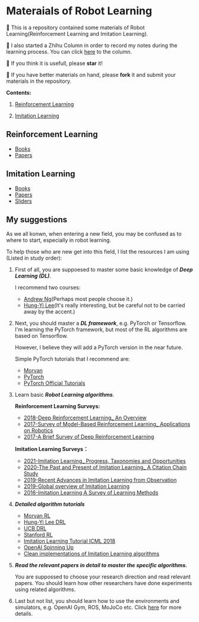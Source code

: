 # Materaials of Robot Learning

:loudspeaker: This is a repository contained some materials of Robot Learning(Reinforcement Learning and Imitation Learning). 

:beer: I also started a Zhihu Column in order to record my notes during the learning process. You can click [here](https://www.zhihu.com/column/c_1400541332461391872) to the column.

:pray: If you think it is usefull, please **star** it!

:raising_hand: If you have better materials on hand, please **fork** it and submit your materials in the repository.

**Contents:** 

  1. [Reinforcement Learning](#reinforcement-learning)  
  
  2. [Imitation Learning](#imitation-learning)

 ## Reinforcement Learning
  * [Books](https://github.com/RayYoh/RobotLearning/tree/main/Reinforcement%20Learning/Books)  
  * [Papers](https://github.com/RayYoh/RobotLearning/tree/main/Reinforcement%20Learning/Papers) 
 
 
 ## Imitation Learning
  * [Books](https://github.com/RayYoh/RobotLearning/tree/main/Imitation%20Learning/Books)
  * [Papers](https://github.com/RayYoh/RobotLearning/tree/main/Imitation%20Learning/Papers)
  * [Sliders](https://github.com/RayYoh/RobotLearning/tree/main/Imitation%20Learning/Sliders)
## My suggestions

As we all konwn, when entering a new field, you may be confused as to where to start, especially in robot learning.
 
To help those who are new get into this field, I list the resources I am using (Listed in study order):
 
1. First of all, you are suppoesed to master some basic knowledge of ***Deep Learning (DL)***.
   
   I recommend two courses:  
    * [Andrew Ng](https://www.bilibili.com/video/BV164411b7dx?from=search&seid=3367987119980368879)(Perhaps most people choose it.)
    * [Hung-Yi Lee](https://www.bilibili.com/video/BV1JK4y1D7Wb)(It's really interesting, but be careful not to be carried away by the accent.)
 
2. Next, you should master a ***DL framework***, e.g. PyTorch or Tensorflow. I'm learning the PyTorch framework, but most of the RL algorithms are based on Tensorflow.

   However, I believe they will add a PyTorch version in the near future.

   Simple PyTorch tutorials that I recommend are:
    * [Morvan](https://www.bilibili.com/video/BV1Vx411j7kT)
    * [PyTorch](https://www.bilibili.com/video/BV1Rv411y7oE)
    * [PyTorch Official Tutorials](https://pytorch.org/tutorials/)

3. Learn basic ***Robot Learning algorithms***.  

   **Reinforcement Learning Surveys:**
    * [2018-Deep Reinforcement Learning_ An Overview](https://github.com/RayYoh/RobotLearning/blob/main/Reinforcement%20Learning/Papers/2018-Deep%20Reinforcement%20Learning_%20An%20Overview.pdf)
    * [2017-Survey of Model-Based Reinforcement Learning_ Applications on Robotics](https://github.com/RayYoh/RobotLearning/blob/main/Reinforcement%20Learning/Papers/2017-Survey%20of%20Model-Based%20Reinforcement%20Learning_%20Applications%20on%20Robotics.pdf)
    * [2017-A Brief Survey of Deep Reinforcement Learning](https://github.com/RayYoh/RobotLearning/blob/main/Reinforcement%20Learning/Papers/2017-A%20Brief%20Survey%20of%20Deep%20Reinforcement%20Learning.pdf)  
    
   **Imitation Learning Surveys：**
    * [2021-Imitation Learning_ Progress, Taxonomies and Opportunities](https://github.com/RayYoh/RobotLearning/blob/main/Imitation%20Learning/Papers/2021-Imitation%20Learning_%20Progress%2C%20Taxonomies%20and%20Opportunities.pdf)
    * [2020-The Past and Present of Imitation Learning_ A Citation Chain Study](https://github.com/RayYoh/RobotLearning/blob/main/Imitation%20Learning/Papers/2020-The%20Past%20and%20Present%20of%20Imitation%20Learning_%20A%20Citation%20Chain%20Study.pdf)
    * [2019-Recent Advances in Imitation Learning from Observation](https://github.com/RayYoh/RobotLearning/blob/main/Imitation%20Learning/Papers/2019-Recent%20Advances%20in%20Imitation%20Learning%20from%20Observation.pdf)
    * [2019-Global overview of Imitation Learning](https://github.com/RayYoh/RobotLearning/blob/main/Imitation%20Learning/Papers/2019-Global%20overview%20of%20Imitation%20Learning.pdf)
    * [2016-Imitation Learning A Survey of Learning Methods](https://github.com/RayYoh/RobotLearning/blob/main/Imitation%20Learning/Papers/2016-Imitation%20Learning%20A%20Survey%20of%20Learning%20Methods.pdf)

4. ***Detailed algorithm tutorials***
    * [Morvan RL](https://www.bilibili.com/video/BV13W411Y75P?p=18)
    * [Hung-Yi Lee DRL](https://www.bilibili.com/video/BV1MW411w79n?p=1)
    * [UCB DRL](https://www.bilibili.com/video/BV1dJ411W78A)
    * [Stanford RL](https://www.bilibili.com/video/BV1sb411s7eQ)
    * [Imitation Learning Tutorial ICML 2018](https://www.bilibili.com/video/BV1eb411a7qP)
    * [OpenAI Spinning Up](https://spinningup.openai.com/en/latest/user/running.html)
    * [Clean implementations of Imitation Learning algorithms](https://imitation.readthedocs.io/en/latest/index.html)
  
5. ***Read the relevant papers in detail to master the specific algorithms.***

    You are suppossed to choose your research direction and read relevant papers. You should learn how other researchers have done experiments using related algorithms.
    
6. Last but not list, you should learn how to use the environments and simulators, e.g. OpenAI Gym, ROS, MoJoCo etc. Click [here](https://blog.csdn.net/qq_39816905/article/details/118415701) for more details.
